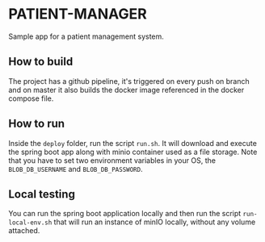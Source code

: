 # PATIENT-MANAGER

Sample app for a patient management system.

## How to build

The project has a github pipeline, it's triggered on every push on branch and on master it also builds the docker image
referenced in the docker compose file.

## How to run

Inside the `deploy` folder, run the script `run.sh`. It will download and execute the spring boot app along with minio
container used as a file storage.
Note that you have to set two environment variables in your OS, the `BLOB_DB_USERNAME` and `BLOB_DB_PASSWORD`.

## Local testing

You can run the spring boot application locally and then run the script `run-local-env.sh` that will run an instance of
minIO locally, without any volume attached.